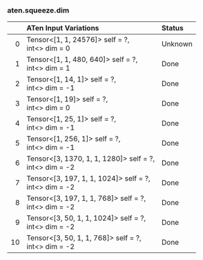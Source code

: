 ### aten.squeeze.dim
|    | ATen Input Variations                                     | Status   |
|---:|:----------------------------------------------------------|:---------|
|  0 | Tensor<[1, 1, 24576]> self = ?,<br>int<> dim = 0          | Unknown  |
|  1 | Tensor<[1, 1, 480, 640]> self = ?,<br>int<> dim = 1       | Done     |
|  2 | Tensor<[1, 14, 1]> self = ?,<br>int<> dim = -1            | Done     |
|  3 | Tensor<[1, 19]> self = ?,<br>int<> dim = 0                | Done     |
|  4 | Tensor<[1, 25, 1]> self = ?,<br>int<> dim = -1            | Done     |
|  5 | Tensor<[1, 256, 1]> self = ?,<br>int<> dim = -1           | Done     |
|  6 | Tensor<[3, 1370, 1, 1, 1280]> self = ?,<br>int<> dim = -2 | Done     |
|  7 | Tensor<[3, 197, 1, 1, 1024]> self = ?,<br>int<> dim = -2  | Done     |
|  8 | Tensor<[3, 197, 1, 1, 768]> self = ?,<br>int<> dim = -2   | Done     |
|  9 | Tensor<[3, 50, 1, 1, 1024]> self = ?,<br>int<> dim = -2   | Done     |
| 10 | Tensor<[3, 50, 1, 1, 768]> self = ?,<br>int<> dim = -2    | Done     |

